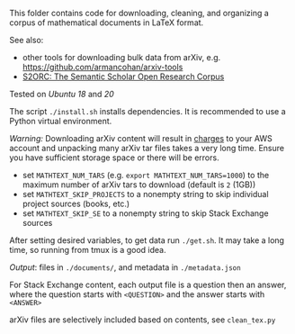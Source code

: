This folder contains code for downloading, cleaning, and organizing a corpus of
mathematical documents in LaTeX format.

See also:
* other tools for downloading bulk data from arXiv, e.g. https://github.com/armancohan/arxiv-tools
* [S2ORC: The Semantic Scholar Open Research Corpus](https://arxiv.org/pdf/1911.02782.pdf)

Tested on _Ubuntu 18_ and _20_

The script `./install.sh` installs dependencies.
It is recommended to use a Python virtual environment.

_Warning:_ Downloading arXiv content will result in
[charges](https://aws.amazon.com/s3/pricing/) to your AWS
account and unpacking many arXiv tar files takes a very long time.
Ensure you have sufficient storage space or there will be errors.

* set `MATHTEXT_NUM_TARS` (e.g. `export MATHTEXT_NUM_TARS=1000`) to the maximum
  number of arXiv tars to download (default is `2` (1GB))
* set `MATHTEXT_SKIP_PROJECTS` to a nonempty string to skip individual project
  sources (books, etc.)
* set `MATHTEXT_SKIP_SE` to a nonempty string to skip Stack Exchange sources

After setting desired variables, to get data run `./get.sh`.
It may take a long time, so running from tmux is a good idea.

_Output_: files in `./documents/`, and metadata in `./metadata.json`

For Stack Exchange content, each output file is a question then an answer,
where the question starts with `<QUESTION>` and the answer starts with
`<ANSWER>`

arXiv files are selectively included based on contents, see
`clean_tex.py`

